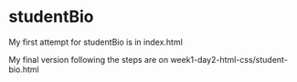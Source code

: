 # studentBio

My first attempt for studentBio is in index.html

My final version following the steps are on week1-day2-html-css/student-bio.html